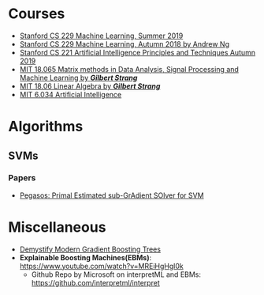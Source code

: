 # Courses
- [Stanford CS 229 Machine Learning, Summer 2019](https://www.youtube.com/playlist?list=PL4YhK0pT0ZhVf4nIsEjcRT5K47K7WH76P)
- [Stanford CS 229 Machine Learning, Autumn 2018 by Andrew Ng](https://www.youtube.com/playlist?list=PLoROMvodv4rMiGQp3WXShtMGgzqpfVfbU)
- [Stanford CS 221 Artificial Intelligence Principles and Techniques Autumn 2019](https://www.youtube.com/playlist?list=PLoROMvodv4rO1NB9TD4iUZ3qghGEGtqNX)
- [MIT 18.065 Matrix methods in Data Analysis, Signal Processing and Machine Learning by ***Gilbert Strang***](https://www.youtube.com/playlist?list=PLUl4u3cNGP63oMNUHXqIUcrkS2PivhN3k)
- [MIT 18.06 Linear Algebra by ***Gilbert Strang***](https://www.youtube.com/playlist?list=PLE7DDD91010BC51F8)
- [MIT 6.034 Artificial Intelligence](https://www.youtube.com/playlist?list=PLUl4u3cNGP63gFHB6xb-kVBiQHYe_4hSi)

# Algorithms
## SVMs
### Papers
- [Pegasos: Primal Estimated sub-GrAdient SOlver for SVM](https://home.ttic.edu/~nati/Publications/PegasosMPB.pdf)

# Miscellaneous
- [Demystify Modern Gradient Boosting Trees](https://everdark.github.io/k9/notebooks/ml/gradient_boosting/gbt.nb.html)
- **Explainable Boosting Machines(EBMs)**: https://www.youtube.com/watch?v=MREiHgHgl0k
  - Github Repo by Microsoft on interpretML and EBMs: https://github.com/interpretml/interpret
